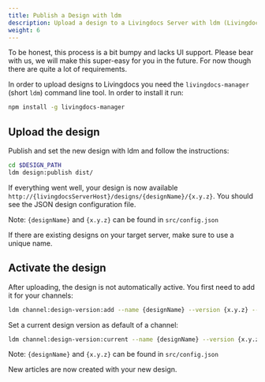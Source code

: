 ```yaml
---
title: Publish a Design with ldm
description: Upload a design to a Livingdocs Server with ldm (Livingdocs Design Manager)
weight: 6
---
```


To be honest, this process is a bit bumpy and lacks UI support. Please bear with us, we will make this super-easy for you in the future. For now though there are quite a lot of requirements.

In order to upload designs to Livingdocs you need the `livingdocs-manager` (short `ldm`) command line tool. In order to install it run:
```sh
npm install -g livingdocs-manager
```

## Upload the design

Publish and set the new design with ldm and follow the instructions:

```sh
cd $DESIGN_PATH
ldm design:publish dist/
```

If everything went well, your design is now available `http://{livingdocsServerHost}/designs/{designName}/{x.y.z}`.
You should see the JSON design configuration file.

Note: `{designName}` and `{x.y.z}` can be found in `src/config.json`

If there are existing designs on your target server, make sure to use a unique name.

## Activate the design

After uploading, the design is not automatically active. You first need to add it for your channels:

```sh
ldm channel:design-version:add --name {designName} --version {x.y.z} --channel 1
```

Set a current design version as default of a channel:

```sh
ldm channel:design-version:current --name {designName} --version {x.y.z} --channel 1
```

Note: `{designName}` and `{x.y.z}` can be found in `src/config.json`

New articles are now created with your new design.
